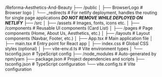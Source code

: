 /Reforma-Aesthetics-And-Beauty
├── /public
│   ├── BrowserLogo        # Browser logo
│   └── _redirects         # For netlify deployment, handles the routing for single page applications ***DO NOT REMOVE WHILE DEPLOYED ON NETLIFY***
├── /src
│   ├── /assets            # Images, fonts, icons etc.
│   ├── /components        # Reusable UI components (Card List)
│   ├── /pages             # Page components (Home, About Us, Aesthetics, etc.)
│   ├── /layouts           # Layout components (Navbar, Footer, etc.)
│   ├── App.tsx            # Main application file
│   ├── main.tsx           # Entry point for React app
│   ├── index.css          # Global CSS styles (optional)
│   ├── vite-env.d.ts      # Vite environment types
│   └── tsconfig.json      # TypeScript config
├── /node_modules          # Auto-generated by npm/yarn
├── package.json           # Project dependencies and scripts
├── tsconfig.json          # TypeScript configuration
└── vite.config.ts         # Vite configuration
